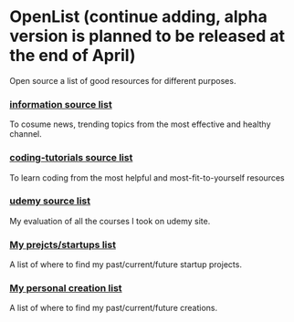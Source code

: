 # OpenList (continue adding, alpha version is planned to be released at the end of April)
Open source a list of good resources for different purposes.


### [information source list](https://github.com/amazingandyyy/open-list/blob/master/information.md)

To cosume news, trending topics from the most effective and healthy channel.

### [coding-tutorials source list](https://github.com/amazingandyyy/open-list/blob/master/coding-tutorials.md)

To learn coding from the most helpful and most-fit-to-yourself resources

### [udemy source list](https://github.com/amazingandyyy/open-list/blob/master/udemy.md)

My evaluation of all the courses I took on udemy site.

### [My prejcts/startups list](https://github.com/amazingandyyy/open-list/blob/master/my-startups.md)

A list of where to find my past/current/future startup projects.

### [My personal creation list](https://github.com/amazingandyyy/open-list/blob/master/my-creations.md)

A list of where to find my past/current/future creations.
